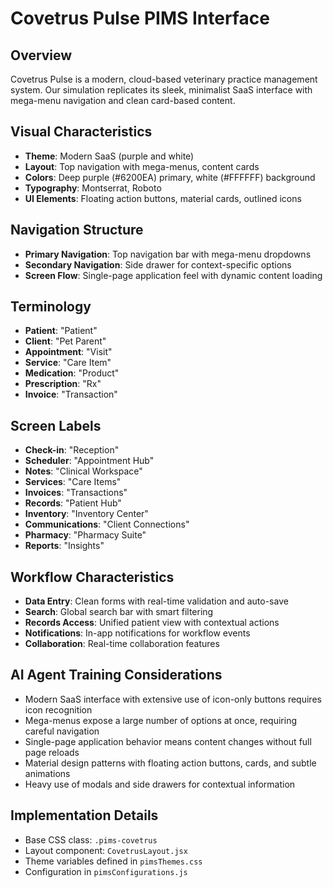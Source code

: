# Covetrus Pulse PIMS Interface

## Overview
Covetrus Pulse is a modern, cloud-based veterinary practice management system. Our simulation replicates its sleek, minimalist SaaS interface with mega-menu navigation and clean card-based content.

## Visual Characteristics
- **Theme**: Modern SaaS (purple and white)
- **Layout**: Top navigation with mega-menus, content cards
- **Colors**: Deep purple (#6200EA) primary, white (#FFFFFF) background
- **Typography**: Montserrat, Roboto
- **UI Elements**: Floating action buttons, material cards, outlined icons

## Navigation Structure
- **Primary Navigation**: Top navigation bar with mega-menu dropdowns
- **Secondary Navigation**: Side drawer for context-specific options
- **Screen Flow**: Single-page application feel with dynamic content loading

## Terminology
- **Patient**: "Patient"
- **Client**: "Pet Parent"
- **Appointment**: "Visit"
- **Service**: "Care Item"
- **Medication**: "Product"
- **Prescription**: "Rx"
- **Invoice**: "Transaction"

## Screen Labels
- **Check-in**: "Reception"
- **Scheduler**: "Appointment Hub"
- **Notes**: "Clinical Workspace"
- **Services**: "Care Items"
- **Invoices**: "Transactions"
- **Records**: "Patient Hub"
- **Inventory**: "Inventory Center"
- **Communications**: "Client Connections"
- **Pharmacy**: "Pharmacy Suite"
- **Reports**: "Insights"

## Workflow Characteristics
- **Data Entry**: Clean forms with real-time validation and auto-save
- **Search**: Global search bar with smart filtering
- **Records Access**: Unified patient view with contextual actions
- **Notifications**: In-app notifications for workflow events
- **Collaboration**: Real-time collaboration features

## AI Agent Training Considerations
- Modern SaaS interface with extensive use of icon-only buttons requires icon recognition
- Mega-menus expose a large number of options at once, requiring careful navigation
- Single-page application behavior means content changes without full page reloads
- Material design patterns with floating action buttons, cards, and subtle animations
- Heavy use of modals and side drawers for contextual information

## Implementation Details
- Base CSS class: `.pims-covetrus`
- Layout component: `CovetrusLayout.jsx`
- Theme variables defined in `pimsThemes.css`
- Configuration in `pimsConfigurations.js` 